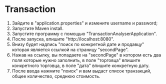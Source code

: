 # Transaction
1) Зайдите в "application.properties" и измените username и password;
2) Запустите Maven install.
3) Запустите программу с помощью "TransactionAnalyserApplication".
4) После запуска, впишите "http://localhost:8080".
5) Внизу будет надпись "поиск по конкретной дате и продавцу" которая является ссылкой на страницу "secondPage".
7) Нажав на ссылку, вы попадаете на "secondPage" в котором есть два поля которые нужно заполнить,
в поле "торговца" впишите конкретного торговца, в поле "дата" впишите конкретную дату.
8) После ввода нажмите "поиск" и вам выдаст список транзакций, общее количество, среднюю стоимость.
